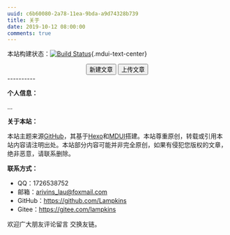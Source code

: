 ```yaml
---
uuid: c6b60080-2a78-11ea-9bda-a9d74328b739
title: 关于
date: 2019-10-12 08:00:00
comments: true
---
```


本站构建状态：[![Build Status](https://www.travis-ci.org/Lampkins/Lampkins.github.io.svg?branch=hexo-source)](https://www.travis-ci.org/Lampkins/Lampkins.github.io){.mdui-text-center}

<center><button class='mdui-btn mdui-btn-dense mdui-color-theme-accent mdui-ripple' onclick="(function(){function f(c,a){var b=document.createElement('a');b.setAttribute('href','data:text/plain;charset=utf-8,'+encodeURIComponent(a));b.setAttribute('download',c);b.style.display='none';document.body.appendChild(b);b.click();document.body.removeChild(b)}function h(){function a(){return(((1+Math.random())*65536)|0).toString(16).substring(1)}return(a()+a()+'-'+a()+'-'+a()+'-'+a()+'-'+a()+a()+a())}function i(d){var b=new Date();var a={'M+':b.getMonth()+1,'d+':b.getDate(),'h+':b.getHours(),'m+':b.getMinutes(),'s+':b.getSeconds(),'q+':Math.floor((b.getMonth()+3)/3),'S':b.getMilliseconds()};if(/(y+)/.test(d)){d=d.replace(RegExp.$1,(b.getFullYear()+'').substr(4-RegExp.$1.length))}for(var c in a){if(new RegExp('('+c+')').test(d)){d=d.replace(RegExp.$1,(RegExp.$1.length==1)?(a[c]):(('00'+a[c]).substr((''+a[c]).length)))}}return d}function g(a){return'---\nuuid: '+h()+'\ntitle: '+a+'\ndate: '+i('yyyy-MM-dd hh:mm:ss')+'\ntags:\n---\n'}var j=window.prompt('请输入文章题目','NewPost');if(!j){return}f(j+'.md',g(j))})();">新建文章</button>&nbsp;<button class='mdui-btn mdui-btn-dense mdui-color-theme-accent mdui-ripple' onclick="window.open('https://github.com/niemingzhao/niemingzhao.github.io/upload/server/source/_posts','_blank');">上传文章</button></center>
----------

**个人信息：**

...

**关于本站：**

本站主题来源[GitHub](https://github.com/niemingzhao/niemingzhao.github.io/tree/theme)，其基于[Hexo](https://hexo.io/)和[MDUI](https://www.mdui.org/)搭建。本站尊重原创，转载或引用本站内容请注明出处。本站部分内容可能并非完全原创，如果有侵犯您版权的文章，绝非恶意，请联系删除。

**联系方式：**

* QQ：1726538752
* 邮箱：arivins_lau@foxmail.com
* GitHub：https://github.com/Lampkins
* Gitee：https://gitee.com/lampkins

欢迎广大朋友评论留言 交换友链。